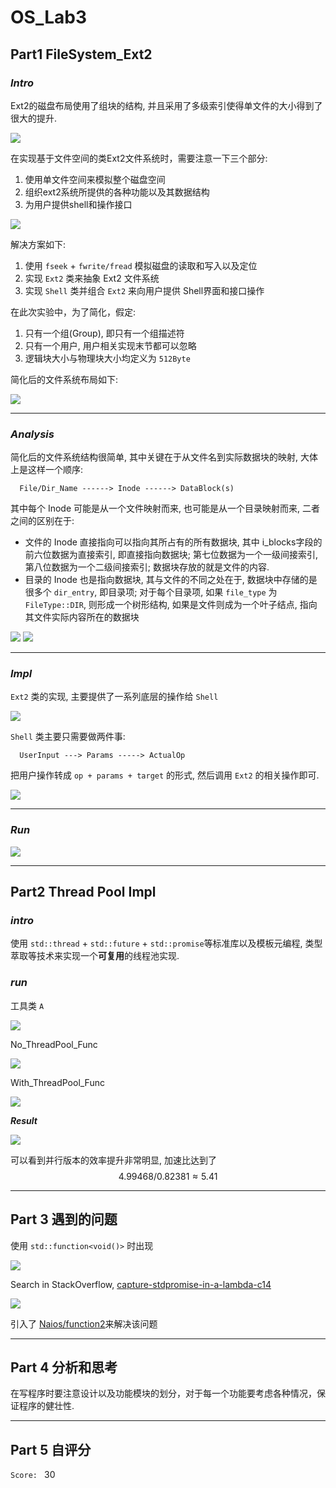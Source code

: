 # OS_Lab3

## Part1 FileSystem_Ext2

### ***Intro***

Ext2的磁盘布局使用了组块的结构, 并且采用了多级索引使得单文件的大小得到了很大的提升.

<img src="./images/fs/ext2.png">

在实现基于文件空间的类Ext2文件系统时，需要注意一下三个部分:

1. 使用单文件空间来模拟整个磁盘空间
2. 组织ext2系统所提供的各种功能以及其数据结构
3. 为用户提供shell和操作接口

<img src="./images/fs/str.png">

<br/>

解决方案如下:

1. 使用 `fseek` + `fwrite/fread` 模拟磁盘的读取和写入以及定位
2. 实现 `Ext2` 类来抽象 Ext2 文件系统
3. 实现 `Shell` 类并组合 `Ext2` 来向用户提供 Shell界面和接口操作

在此次实验中，为了简化，假定:

1. 只有一个组(Group), 即只有一个组描述符
2. 只有一个用户, 用户相关实现末节都可以忽略
3. 逻辑块大小与物理块大小均定义为 `512Byte`

简化后的文件系统布局如下:

<img src="./images/fs/loc.png">

<br/>

---

### ***Analysis***

简化后的文件系统结构很简单, 其中关键在于从文件名到实际数据块的映射, 大体上是这样一个顺序:

```shell
  File/Dir_Name ------> Inode ------> DataBlock(s)
```

其中每个 Inode 可能是从一个文件映射而来, 也可能是从一个目录映射而来, 二者之间的区别在于:

* 文件的 Inode 直接指向可以指向其所占有的所有数据块, 其中 i_blocks字段的前六位数据为直接索引, 即直接指向数据块; 第七位数据为一个一级间接索引, 第八位数据为一个二级间接索引; 数据块存放的就是文件的内容.
* 目录的 Inode 也是指向数据块, 其与文件的不同之处在于, 数据块中存储的是很多个 `dir_entry`, 即目录项; 对于每个目录项, 如果 `file_type` 为 `FileType::DIR`, 则形成一个树形结构, 如果是文件则成为一个叶子结点, 指向其文件实际内容所在的数据块

<img src="./images/fs/entry.png">

<img src="./images/fs/inode.png">

---

### ***Impl***

`Ext2` 类的实现, 主要提供了一系列底层的操作给 `Shell`

<img src="./images/fs/impl0.png">

`Shell` 类主要只需要做两件事:
```shell
  UserInput ---> Params -----> ActualOp
```
把用户操作转成 `op + params + target` 的形式, 然后调用 `Ext2` 的相关操作即可.

<img src="./images/fs/impl1.png">

---

### ***Run***

<img src="./images/fs/run.png">

---

## Part2 Thread Pool Impl

### ***intro***

使用 `std::thread` + `std::future` + `std::promise`等标准库以及模板元编程, 类型萃取等技术来实现一个**可复用**的线程池实现.

### ***run***

工具类 `A`

<img src="./images/ctp/a.png">

No_ThreadPool_Func

<img src="./images/ctp/0.png">

With_ThreadPool_Func

<img src="./images/ctp/xxx.png">

***Result***

<img src="./images/ctp/res1.png">

可以看到并行版本的效率提升非常明显, 加速比达到了
$$
  4.99468 / 0.82381 \approx 5.41
$$

---

## Part 3 遇到的问题

使用 `std::function<void()>` 时出现

<img src="./images/ctp/err.png">

Search in StackOverflow, [capture-stdpromise-in-a-lambda-c14](https://stackoverflow.com/questions/33436336/capture-stdpromise-in-a-lambda-c14)

<img src="./images/ctp/ans0.png">

引入了 [Naios/function2](https://github.com/Naios/function2)来解决该问题

---

## Part 4 分析和思考

在写程序时要注意设计以及功能模块的划分，对于每一个功能要考虑各种情况，保证程序的健壮性.

---

## Part 5 自评分

`Score: ` $30$


